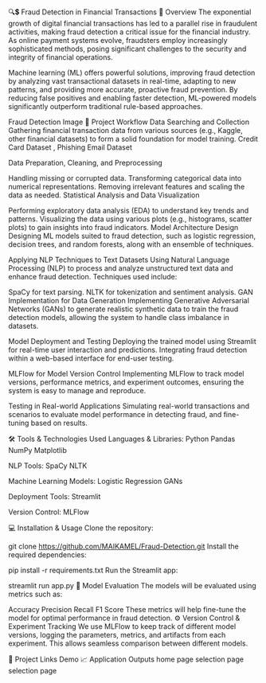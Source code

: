 
🔍💲 Fraud Detection in Financial Transactions
📜 Overview
The exponential growth of digital financial transactions has led to a parallel rise in fraudulent activities, making fraud detection a critical issue for the financial industry. As online payment systems evolve, fraudsters employ increasingly sophisticated methods, posing significant challenges to the security and integrity of financial operations.

Machine learning (ML) offers powerful solutions, improving fraud detection by analyzing vast transactional datasets in real-time, adapting to new patterns, and providing more accurate, proactive fraud prevention. By reducing false positives and enabling faster detection, ML-powered models significantly outperform traditional rule-based approaches.

Fraud Detection Image
🚀 Project Workflow
Data Searching and Collection
Gathering financial transaction data from various sources (e.g., Kaggle, other financial datasets) to form a solid foundation for model training. Credit Card Dataset , Phishing Email Dataset

Data Preparation, Cleaning, and Preprocessing

Handling missing or corrupted data.
Transforming categorical data into numerical representations.
Removing irrelevant features and scaling the data as needed.
Statistical Analysis and Data Visualization

Performing exploratory data analysis (EDA) to understand key trends and patterns.
Visualizing the data using various plots (e.g., histograms, scatter plots) to gain insights into fraud indicators.
Model Architecture Design
Designing ML models suited to fraud detection, such as logistic regression, decision trees, and random forests, along with an ensemble of techniques.

Applying NLP Techniques to Text Datasets
Using Natural Language Processing (NLP) to process and analyze unstructured text data and enhance fraud detection. Techniques used include:

SpaCy for text parsing.
NLTK for tokenization and sentiment analysis.
GAN Implementation for Data Generation
Implementing Generative Adversarial Networks (GANs) to generate realistic synthetic data to train the fraud detection models, allowing the system to handle class imbalance in datasets.

Model Deployment and Testing
Deploying the trained model using Streamlit for real-time user interaction and predictions. Integrating fraud detection within a web-based interface for end-user testing.

MLFlow for Model Version Control
Implementing MLFlow to track model versions, performance metrics, and experiment outcomes, ensuring the system is easy to manage and reproduce.

Testing in Real-world Applications
Simulating real-world transactions and scenarios to evaluate model performance in detecting fraud, and fine-tuning based on results.

🛠️ Tools & Technologies Used
Languages & Libraries:
Python Pandas NumPy Matplotlib

NLP Tools:
SpaCy NLTK

Machine Learning Models:
Logistic Regression GANs

Deployment Tools:
Streamlit

Version Control:
MLFlow

💻 Installation & Usage
Clone the repository:

git clone https://github.com/MAIKAMEL/Fraud-Detection.git
Install the required dependencies:

pip install -r requirements.txt
Run the Streamlit app:

streamlit run app.py
🧠 Model Evaluation
The models will be evaluated using metrics such as:

Accuracy
Precision
Recall
F1 Score
These metrics will help fine-tune the model for optimal performance in fraud detection.
⚙️ Version Control & Experiment Tracking
We use MLFlow to keep track of different model versions, logging the parameters, metrics, and artifacts from each experiment. This allows seamless comparison between different models.

🔗 Project Links
Demo
📈 Application Outputs
home page selection page selection page

